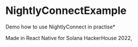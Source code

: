 # NightlyConnectExample

Demo how to use NightlyConnect in practise*

Made in React Native for Solana HackerHouse 2022, 
